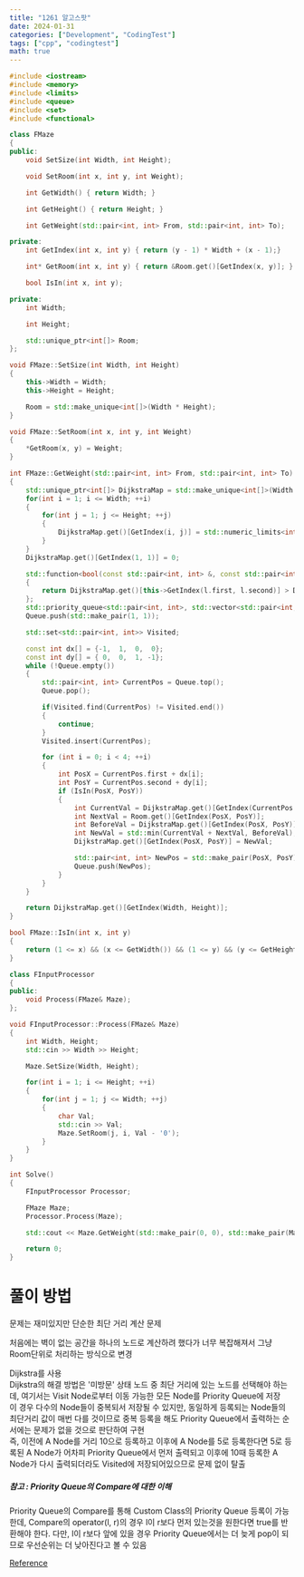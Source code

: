 ```yaml
---
title: "1261 알고스팟"
date: 2024-01-31
categories: ["Development", "CodingTest"]
tags: ["cpp", "codingtest"]
math: true
---
```

```cpp
#include <iostream>
#include <memory>
#include <limits>
#include <queue>
#include <set>
#include <functional>

class FMaze
{
public:
    void SetSize(int Width, int Height);

    void SetRoom(int x, int y, int Weight);

    int GetWidth() { return Width; }

    int GetHeight() { return Height; }

    int GetWeight(std::pair<int, int> From, std::pair<int, int> To);

private:
    int GetIndex(int x, int y) { return (y - 1) * Width + (x - 1);}

    int* GetRoom(int x, int y) { return &Room.get()[GetIndex(x, y)]; }

    bool IsIn(int x, int y);

private:
    int Width;

    int Height;

    std::unique_ptr<int[]> Room;
};

void FMaze::SetSize(int Width, int Height)
{
    this->Width = Width;
    this->Height = Height;

    Room = std::make_unique<int[]>(Width * Height);
}

void FMaze::SetRoom(int x, int y, int Weight)
{
    *GetRoom(x, y) = Weight;
}

int FMaze::GetWeight(std::pair<int, int> From, std::pair<int, int> To)
{
    std::unique_ptr<int[]> DijkstraMap = std::make_unique<int[]>(Width * Height);
    for(int i = 1; i <= Width; ++i)
    {
        for(int j = 1; j <= Height; ++j)
        {
            DijkstraMap.get()[GetIndex(i, j)] = std::numeric_limits<int>::max();
        }
    }
    DijkstraMap.get()[GetIndex(1, 1)] = 0;

    std::function<bool(const std::pair<int, int> &, const std::pair<int, int> &)> Function = [this, &DijkstraMap](const std::pair<int, int> &l, const std::pair<int, int> &r)
    {
        return DijkstraMap.get()[this->GetIndex(l.first, l.second)] > DijkstraMap.get()[this->GetIndex(r.first, r.second)];
    };
    std::priority_queue<std::pair<int, int>, std::vector<std::pair<int, int>>, decltype(Function)> Queue(Function);
    Queue.push(std::make_pair(1, 1));

    std::set<std::pair<int, int>> Visited;

    const int dx[] = {-1,  1,  0,  0};
    const int dy[] = { 0,  0,  1, -1};
    while (!Queue.empty())
    {
        std::pair<int, int> CurrentPos = Queue.top();
        Queue.pop();

        if(Visited.find(CurrentPos) != Visited.end())
        {
            continue;
        }
        Visited.insert(CurrentPos);

        for (int i = 0; i < 4; ++i)
        {
            int PosX = CurrentPos.first + dx[i];
            int PosY = CurrentPos.second + dy[i];
            if (IsIn(PosX, PosY))
            {
                int CurrentVal = DijkstraMap.get()[GetIndex(CurrentPos.first, CurrentPos.second)];
                int NextVal = Room.get()[GetIndex(PosX, PosY)];
                int BeforeVal = DijkstraMap.get()[GetIndex(PosX, PosY)];
                int NewVal = std::min(CurrentVal + NextVal, BeforeVal);
                DijkstraMap.get()[GetIndex(PosX, PosY)] = NewVal;

                std::pair<int, int> NewPos = std::make_pair(PosX, PosY);
                Queue.push(NewPos);
            }
        }
    }

    return DijkstraMap.get()[GetIndex(Width, Height)];
}

bool FMaze::IsIn(int x, int y)
{
    return (1 <= x) && (x <= GetWidth()) && (1 <= y) && (y <= GetHeight());
}

class FInputProcessor
{
public:
    void Process(FMaze& Maze);
};

void FInputProcessor::Process(FMaze& Maze)
{
    int Width, Height;
    std::cin >> Width >> Height;

    Maze.SetSize(Width, Height);

    for(int i = 1; i <= Height; ++i)
    {
        for(int j = 1; j <= Width; ++j)
        {
            char Val;
            std::cin >> Val;
            Maze.SetRoom(j, i, Val - '0');
        }
    }
}

int Solve()
{
    FInputProcessor Processor;

    FMaze Maze;
    Processor.Process(Maze);

    std::cout << Maze.GetWeight(std::make_pair(0, 0), std::make_pair(Maze.GetWidth(), Maze.GetHeight()));

    return 0;
}

```

# 풀이 방법
문제는 재미있지만 단순한 최단 거리 계산 문제

처음에는 벽이 없는 공간을 하나의 노드로 계산하려 했다가 너무 복잡해져서 그냥 Room단위로 처리하는 방식으로 변경

Dijkstra를 사용
<br>
Dijkstra의 해결 방법은 '미방문' 상태 노드 중 최단 거리에 있는 노드를 선택해야 하는데, 여기서는 Visit Node로부터 이동 가능한 모든 Node를 Priority Queue에 저장
<br>
이 경우 다수의 Node들이 중복되서 저장될 수 있지만, 동일하게 등록되는 Node들의 최단거리 값이 매번 다를 것이므로 중복 등록을 해도 Priority Queue에서 출력하는 순서에는 문제가 없을 것으로 판단하여 구현
<br>
즉, 이전에 A Node를 거리 10으로 등록하고 이후에 A Node를 5로 등록한다면 5로 등록된 A Node가 어차피 Priority Queue에서 먼저 출력되고 이후에 10때 등록한 A Node가 다시 출력되더라도 Visited에 저장되어있으므로 문제 없이 탈출

##### 참고 : Priority Queue의 Compare에 대한 이해
Priority Queue의 Compare를 통해 Custom Class의 Priority Queue 등록이 가능한데, Compare의 operator(l, r)의 경우 l이 r보다 먼저 있는것을 원한다면 true를 반환해야 한다. 다만, l이 r보다 앞에 있을 경우 Priority Queue에서는 더 늦게 pop이 되므로 우선순위는 더 낮아진다고 볼 수 있음

[Reference](https://en.cppreference.com/w/cpp/container/priority_queue)
